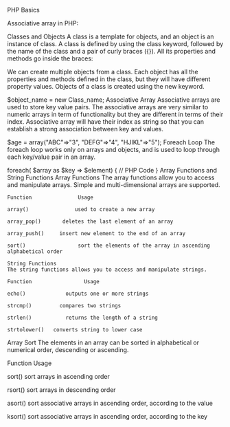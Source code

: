 PHP Basics

Associative array in PHP:

Classes and Objects
A class is a template for objects, and an object is an instance of class. A class is defined by using the class keyword, followed by the name of the class and a pair of curly braces ({}). All its properties and methods go inside the braces:

<?php 

class Class_name
{
  
}

?>
We can create multiple objects from a class. Each object has all the properties and methods defined in the class, but they will have different property values. Objects of a class is created using the new keyword.

$object_name = new Class_name;
Associative Array
Associative arrays are used to store key value pairs. The associative arrays are very similar to numeric arrays in term of functionality but they are different in terms of their index. Associative array will have their index as string so that you can establish a strong association between key and values.

$age = array("ABC"=>"3", "DEFG"=>"4", "HJIKL"=>"5");
Foreach Loop
The foreach loop works only on arrays and objects, and is used to loop through each key/value pair in an array.

foreach( $array as $key => $element) {
    // PHP Code
}
Array Functions and String Functions
    Array Functions
    The array functions allow you to access and manipulate arrays. Simple and multi-dimensional arrays are supported.

    Function               Usage

    array()               used to create a new array

    array_pop()       deletes the last element of an array

    array_push()     insert new element to the end of an array

    sort()                 sort the elements of the array in ascending alphabetical order

    String Functions
    The string functions allows you to access and manipulate strings.

    Function                 Usage

    echo()             outputs one or more strings

    strcmp()         compares two strings

    strlen()           returns the length of a string

    strtolower()   converts string to lower case

Array Sort
The elements in an array can be sorted in alphabetical or numerical order, descending or ascending.

Function             Usage

sort()                 sort arrays in ascending order

rsort()               sort arrays in descending order

asort()             sort associative arrays in ascending order, according to the value

ksort()             sort associative arrays in ascending order, according to the key
